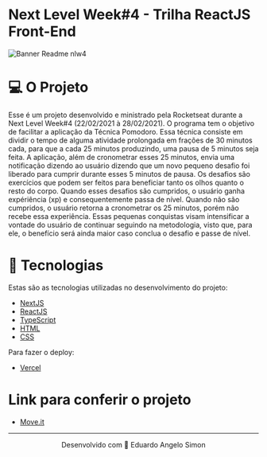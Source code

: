 # Next Level Week#4 - Trilha ReactJS Front-End

![Banner Readme nlw4](https://user-images.githubusercontent.com/62440116/109360555-33716980-7866-11eb-8639-7cfe39198933.png)

# 💻 O Projeto
Esse é um projeto desenvolvido e ministrado pela Rocketseat durante a Next Level Week#4 (22/02/2021 à 28/02/2021). O programa tem o objetivo de facilitar a aplicação da Técnica Pomodoro. Essa técnica consiste em dividir o tempo de alguma atividade prolongada em frações de 30 minutos cada, para que a cada 25 minutos produzindo, uma pausa de 5 minutos seja feita. A aplicação, além de cronometrar esses 25 minutos, envia uma notificação dizendo ao usuário dizendo que um novo pequeno desafio foi liberado para cumprir durante esses 5 minutos de pausa. Os desafios são exercícios que podem ser feitos para beneficiar tanto os olhos quanto o resto do corpo. Quando esses desafios são cumpridos, o usuário ganha expériência (xp) e consequentemente passa de nível. Quando não são cumpridos, o usuário retorna a cronometrar os 25 minutos, porém não recebe essa experiência. Essas pequenas conquistas visam intensificar a vontade do usuário de continuar seguindo na metodologia, visto que, para ele, o benefício será ainda maior caso conclua o desafio e passe de nível.

# 🚀 Tecnologias
Estas são as tecnologias utilizadas no desenvolvimento do projeto:

- <a href="https://nextjs.org/" target="_blank">NextJS</a> <br>
- <a href="https://pt-br.reactjs.org/docs/getting-started.html" target="_blank">ReactJS</a> <br>
- <a href="https://www.typescriptlang.org/docs/" target="_blank">TypeScript</a> <br>
- <a href="https://developer.mozilla.org/pt-BR/docs/Web/HTML" target="_blank">HTML</a> <br>
- <a href="https://developer.mozilla.org/pt-BR/docs/Web/CSS" target="_blank">CSS</a> <br>

Para fazer o deploy:
- <a href="https://vercel.com/docs">Vercel</a> <br>

#  Link para conferir o projeto
- <a href="https://next-level-week-4-move-it.vercel.app/" target="_blank">Move.it</a>
________________________________________________________________________________________________________________________________________________________________________________
<p align="center">Desenvolvido com 🧡 Eduardo Angelo Simon</p>
